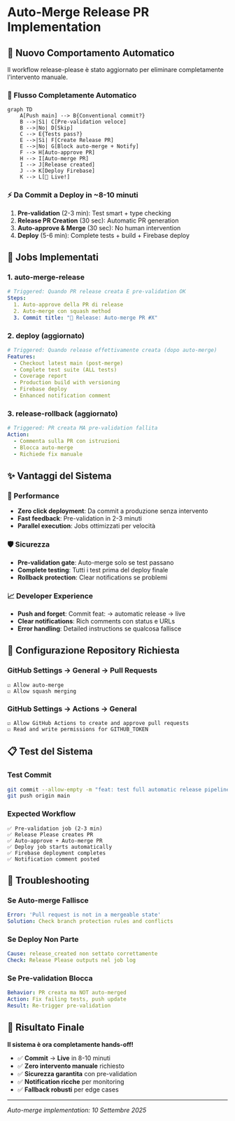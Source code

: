 # Auto-Merge Release PR Implementation

## 🎯 **Nuovo Comportamento Automatico**

Il workflow release-please è stato aggiornato per eliminare completamente l'intervento manuale.

### **🔄 Flusso Completamente Automatico**

```mermaid
graph TD
    A[Push main] --> B{Conventional commit?}
    B -->|Sì| C[Pre-validation veloce]
    B -->|No| D[Skip]
    C --> E{Tests pass?}
    E -->|Sì| F[Create Release PR]
    E -->|No| G[Block auto-merge + Notify]
    F --> H[Auto-approve PR]
    H --> I[Auto-merge PR]
    I --> J[Release created]
    J --> K[Deploy Firebase]
    K --> L[🚀 Live!]
```

### **⚡ Da Commit a Deploy in ~8-10 minuti**

1. **Pre-validation** (2-3 min): Test smart + type checking
2. **Release PR Creation** (30 sec): Automatic PR generation
3. **Auto-approve & Merge** (30 sec): No human intervention
4. **Deploy** (5-6 min): Complete tests + build + Firebase deploy

## 🤖 **Jobs Implementati**

### **1. auto-merge-release**

```yaml
# Triggered: Quando PR release creata E pre-validation OK
Steps:
  1. Auto-approve della PR di release
  2. Auto-merge con squash method
  3. Commit title: "🚀 Release: Auto-merge PR #X"
```

### **2. deploy (aggiornato)**

```yaml
# Triggered: Quando release effettivamente creata (dopo auto-merge)
Features:
  - Checkout latest main (post-merge)
  - Complete test suite (ALL tests)
  - Coverage report
  - Production build with versioning
  - Firebase deploy
  - Enhanced notification comment
```

### **3. release-rollback (aggiornato)**

```yaml
# Triggered: PR creata MA pre-validation fallita
Action:
  - Commenta sulla PR con istruzioni
  - Blocca auto-merge
  - Richiede fix manuale
```

## ✨ **Vantaggi del Sistema**

### **🚀 Performance**

- **Zero click deployment**: Da commit a produzione senza intervento
- **Fast feedback**: Pre-validation in 2-3 minuti
- **Parallel execution**: Jobs ottimizzati per velocità

### **🛡️ Sicurezza**

- **Pre-validation gate**: Auto-merge solo se test passano
- **Complete testing**: Tutti i test prima del deploy finale
- **Rollback protection**: Clear notifications se problemi

### **📈 Developer Experience**

- **Push and forget**: Commit feat: → automatic release → live
- **Clear notifications**: Rich comments con status e URLs
- **Error handling**: Detailed instructions se qualcosa fallisce

## 🔧 **Configurazione Repository Richiesta**

### **GitHub Settings → General → Pull Requests**

```
☑️ Allow auto-merge
☑️ Allow squash merging
```

### **GitHub Settings → Actions → General**

```
☑️ Allow GitHub Actions to create and approve pull requests
☑️ Read and write permissions for GITHUB_TOKEN
```

## 📋 **Test del Sistema**

### **Test Commit**

```bash
git commit --allow-empty -m "feat: test full automatic release pipeline"
git push origin main
```

### **Expected Workflow**

```
✅ Pre-validation job (2-3 min)
✅ Release Please creates PR
✅ Auto-approve + Auto-merge PR
✅ Deploy job starts automatically
✅ Firebase deployment completes
✅ Notification comment posted
```

## 🐛 **Troubleshooting**

### **Se Auto-merge Fallisce**

```yaml
Error: 'Pull request is not in a mergeable state'
Solution: Check branch protection rules and conflicts
```

### **Se Deploy Non Parte**

```yaml
Cause: release_created non settato correttamente
Check: Release Please outputs nel job log
```

### **Se Pre-validation Blocca**

```yaml
Behavior: PR creata ma NOT auto-merged
Action: Fix failing tests, push update
Result: Re-trigger pre-validation
```

## 🎉 **Risultato Finale**

**Il sistema è ora completamente hands-off!**

- ✅ **Commit** → **Live** in 8-10 minuti
- ✅ **Zero intervento manuale** richiesto
- ✅ **Sicurezza garantita** con pre-validation
- ✅ **Notification ricche** per monitoring
- ✅ **Fallback robusti** per edge cases

---

_Auto-merge implementation: 10 Settembre 2025_
